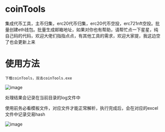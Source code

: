 # coinTools
集成代币工具，主币归集，erc20代币归集，erc20代币空投，erc721nft空投。批量创建eth钱包。批量生成邮箱地址，如果对你也有帮助，请帮忙点一下星星，纯自己码的代码，欢迎大佬们指指点点，有其他工具的需求，欢迎大家提，我这边空了也会更新上来

# 使用方法
```
下载coinTools，双击coinTools.exe
```
![image](https://user-images.githubusercontent.com/39045850/148506114-89b1352c-56c5-4964-8d85-771ecb97a2e2.png)


处理结果会记录在当前目录的log文件中

使用前务必看模板文件，对应文件才能正常解析，执行完成后，会在对应的excel文件中记录交易hash

![image](https://user-images.githubusercontent.com/39045850/148506463-d316a9f8-861f-4db5-8772-cf32d540b741.png)
